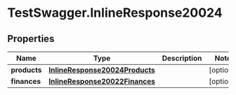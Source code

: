 # TestSwagger.InlineResponse20024

## Properties

Name | Type | Description | Notes
------------ | ------------- | ------------- | -------------
**products** | [**InlineResponse20024Products**](InlineResponse20024Products.md) |  | [optional] 
**finances** | [**InlineResponse20022Finances**](InlineResponse20022Finances.md) |  | [optional] 


